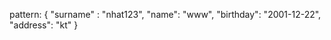 pattern:
{
    "surname" : "nhat123",
    "name": "www",
    "birthday": "2001-12-22",
    "address": "kt"
}
